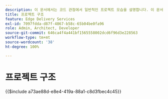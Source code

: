 ```yaml
---
description: 이 문서에서는 코드 관점에서 일반적인 프로젝트 모습을 설명합니다. 이 문서를 읽기 전에 시작 - 개발자 튜토리얼 문서를 숙지하시기 바랍니다.
title: 프로젝트 구조
feature: Edge Delivery Services
exl-id: 7097fdda-d87f-4867-b58c-65b04be0fa96
role: Admin, Architect, Developer
source-git-commit: 646ca4f4a441bf1565558002dcd6f96d3e228563
workflow-type: tm+mt
source-wordcount: '38'
ht-degree: 100%

---
```


# 프로젝트 구조

{{$include a73ae88d-e8e4-419a-88a1-c8d3fbec4c45}}
